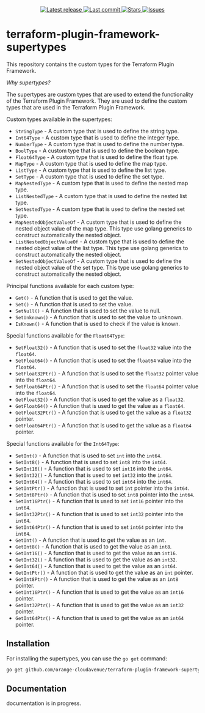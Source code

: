 <div align="center">
    <a href="https://github.com/orange-cloudavenue/terraform-plugin-framework-supertypes/releases/latest">
      <img alt="Latest release" src="https://img.shields.io/github/v/release/orange-cloudavenue/terraform-plugin-framework-supertypes?style=for-the-badge&logo=starship&color=C9CBFF&logoColor=D9E0EE&labelColor=302D41&include_prerelease&sort=semver" />
    </a>
    <a href="https://github.com/orange-cloudavenue/terraform-plugin-framework-supertypes/pulse">
      <img alt="Last commit" src="https://img.shields.io/github/last-commit/orange-cloudavenue/terraform-plugin-framework-supertypes?style=for-the-badge&logo=starship&color=8bd5ca&logoColor=D9E0EE&labelColor=302D41"/>
    </a>
    <a href="https://github.com/orange-cloudavenue/terraform-plugin-framework-supertypes/stargazers">
      <img alt="Stars" src="https://img.shields.io/github/stars/orange-cloudavenue/terraform-plugin-framework-supertypes?style=for-the-badge&logo=starship&color=c69ff5&logoColor=D9E0EE&labelColor=302D41" />
    </a>
    <a href="https://github.com/orange-cloudavenue/terraform-plugin-framework-supertypes/issues">
      <img alt="Issues" src="https://img.shields.io/github/issues/orange-cloudavenue/terraform-plugin-framework-supertypes?style=for-the-badge&logo=bilibili&color=F5E0DC&logoColor=D9E0EE&labelColor=302D41" />
    </a>
</div>

# terraform-plugin-framework-supertypes

This repository contains the custom types for the Terraform Plugin Framework.

*Why supertypes?*

The supertypes are custom types that are used to extend the functionality of the Terraform Plugin Framework. They are used to define the custom types that are used in the Terraform Plugin Framework.

Custom types available in the supertypes:

* `StringType` - A custom type that is used to define the string type.
* `Int64Type` - A custom type that is used to define the integer type.
* `NumberType` - A custom type that is used to define the number type.
* `BoolType` - A custom type that is used to define the boolean type.
* `Float64Type` - A custom type that is used to define the float type.
* `MapType` - A custom type that is used to define the map type.
* `ListType` - A custom type that is used to define the list type.
* `SetType` - A custom type that is used to define the set type.
* `MapNestedType` - A custom type that is used to define the nested map type.
* `ListNestedType` - A custom type that is used to define the nested list type.
* `SetNestedType` - A custom type that is used to define the nested set type.
* `MapNestedObjectValueOf` - A custom type that is used to define the nested object value of the map type. This type use golang generics to construct automatically the nested object.
* `ListNestedObjectValueOf` - A custom type that is used to define the nested object value of the list type. This type use golang generics to construct automatically the nested object.
* `SetNestedObjectValueOf` - A custom type that is used to define the nested object value of the set type. This type use golang generics to construct automatically the nested object.

Principal functions available for each custom type:

* `Get()` - A function that is used to get the value.
* `Set()` - A function that is used to set the value.
* `SetNull()` - A function that is used to set the value to null.
* `SetUnknown()` - A function that is used to set the value to unknown.
* `IsKnown()` - A function that is used to check if the value is known.

Special functions available for the `Float64Type`:

* `SetFloat32()` - A function that is used to set the `float32` value into the `float64`.
* `SetFloat64()` - A function that is used to set the `float64` value into the `float64`.
* `SetFloat32Ptr()` - A function that is used to set the `float32` pointer value into the `float64`.
* `SetFloat64Ptr()` - A function that is used to set the `float64` pointer value into the `float64`.
* `GetFloat32()` - A function that is used to get the value as a `float32`.
* `GetFloat64()` - A function that is used to get the value as a `float64`.
* `GetFloat32Ptr()` - A function that is used to get the value as a `float32` pointer.
* `GetFloat64Ptr()` - A function that is used to get the value as a `float64` pointer.

Special functions available for the `Int64Type`:

* `SetInt()` - A function that is used to set `int` into the `int64`.
* `SetInt8()` - A function that is used to set `int8` into the `int64`.
* `SetInt16()` - A function that is used to set `int16` into the `int64`.
* `SetInt32()` - A function that is used to set `int32` into the `int64`.
* `SetInt64()` - A function that is used to set `int64` into the `int64`.
* `SetIntPtr()` - A function that is used to set `int` pointer into the `int64`.
* `SetInt8Ptr()` - A function that is used to set `int8` pointer into the `int64`.
* `SetInt16Ptr()` - A function that is used to set `int16` pointer into the `int64`.
* `SetInt32Ptr()` - A function that is used to set `int32` pointer into the `int64`.
* `SetInt64Ptr()` - A function that is used to set `int64` pointer into the `int64`.
* `GetInt()` - A function that is used to get the value as an `int`.
* `GetInt8()` - A function that is used to get the value as an `int8`.
* `GetInt16()` - A function that is used to get the value as an `int16`.
* `GetInt32()` - A function that is used to get the value as an `int32`.
* `GetInt64()` - A function that is used to get the value as an `int64`.
* `GetIntPtr()` - A function that is used to get the value as an `int` pointer.
* `GetInt8Ptr()` - A function that is used to get the value as an `int8` pointer.
* `GetInt16Ptr()` - A function that is used to get the value as an `int16` pointer.
* `GetInt32Ptr()` - A function that is used to get the value as an `int32` pointer.
* `GetInt64Ptr()` - A function that is used to get the value as an `int64` pointer.

## Installation

For installing the supertypes, you can use the `go get` command:

```sh
go get github.com/orange-cloudavenue/terraform-plugin-framework-supertypes@latest
```

## Documentation

documentation is in progress.
